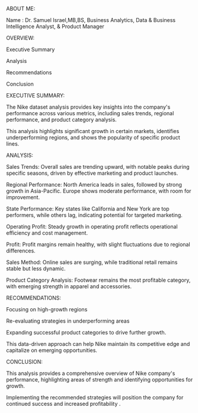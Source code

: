 ABOUT ME:

Name : Dr. Samuel Israel,MB,BS, Business Analytics, Data & Business Intelligence Analyst, & Product Manager

OVERVIEW:

Executive Summary

Analysis

Recommendations

Conclusion


EXECUTIVE SUMMARY:

The Nike dataset analysis provides key insights into the company's performance across various metrics, including sales trends, regional performance, and product category analysis.

This analysis highlights significant growth in certain markets, identifies underperforming regions, and shows the popularity of specific product lines.

ANALYSIS:

Sales Trends: Overall sales are trending upward, with notable peaks during specific seasons, driven by effective marketing and product launches.

Regional Performance: North America leads in sales, followed by strong growth in Asia-Pacific. Europe shows moderate performance, with room for improvement.

State Performance: Key states like California and New York are top performers, while others lag, indicating potential for targeted marketing.

Operating Profit: Steady growth in operating profit reflects operational efficiency and cost management.

Profit: Profit margins remain healthy, with slight fluctuations due to regional differences.

Sales Method: Online sales are surging, while traditional retail remains stable but less dynamic.

Product Category Analysis: Footwear remains the most profitable category, with emerging strength in apparel and accessories.

RECOMMENDATIONS:

Focusing on high-growth regions

Re-evaluating strategies in underperforming areas

Expanding successful product categories to drive further growth.

This data-driven approach can help Nike maintain its competitive edge and capitalize on emerging opportunities.

CONCLUSION:

This analysis provides a comprehensive overview of Nike company's performance, highlighting areas of strength and identifying opportunities for growth.

Implementing the recommended strategies will position the company for continued success and increased profitability .









